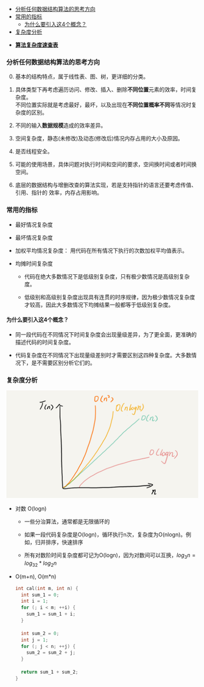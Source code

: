 
<!-- vim-markdown-toc GFM -->

- [分析任何数据结构算法的思考方向](#分析任何数据结构算法的思考方向)
- [常用的指标](#常用的指标)
  - [为什么要引入这4个概念？](#为什么要引入这4个概念)
- [复杂度分析](#复杂度分析)

<!-- vim-markdown-toc -->


- **[算法复杂度速查表](https://linux.cn/article-7480-1.html)**


### 分析任何数据结构算法的思考方向

0. 基本的结构特点，属于线性表、图、树，更详细的分类。

1. 具体类型下再考虑遍历访问、修改、插入、删除**不同位置**元素的效率，时间复杂度。  
   不同位置实际就是考虑最好，最坏，以及出现在**不同位置概率不同**等情况时复杂度的区别。

2. 不同的输入**数据规模**造成的效率差异。

3. 空间复杂度，静态(未修改)及动态(修改后)情况内存占用的大小及原因。

4. 是否线程安全。

5. 可能的使用场景，具体问题对执行时间和空间的要求，空间换时间或者时间换空间。

6. 底层的数据结构与增删改查的算法实现，若是支持指针的语言还要考虑传值、引用、指针的
   效率，内存占用影响。


### 常用的指标
- 最好情况复杂度

- 最坏情况复杂度

- 加权平均情况复杂度： 用代码在所有情况下执行的次数加权平均值表示。

- 均摊时间复杂度  
  - 代码在绝大多数情况下是低级别复杂度，只有极少数情况是高级别复杂度。

  - 低级别和高级别复杂度出现具有连贯的时序规律，因为极少数情况复杂度才较高，因此大多数情况下均摊结果一般都等于低级别复杂度。


#### 为什么要引入这4个概念？
- 同一段代码在不同情况下时间复杂度会出现量级差异，为了更全面，更准确的描述代码的时间复杂度。

- 代码复杂度在不同情况下出现量级差别时才需要区别这四种复杂度。大多数情况下，是不需要区别分析它们的。


### 复杂度分析

  <img src="../7.Resources/time-complexity.jpg">

- 对数 O(logn)
  - 一些分治算法，通常都是无限循环的

  - 如果一段代码复杂度是O(logn)，循环执行n次，复杂度为O(nlogn)。例如，归并排序，快速排序

  - 所有对数阶时间复杂度都可记为O(logn)，因为对数间可以互换，$log_3n = log_32 * log_2n$

- O(m+n), O(m\*n)
  ``` C
  int cal(int m, int n) {
    int sum_1 = 0;
    int i = 1;
    for (; i < m; ++i) {
      sum_1 = sum_1 + i;
    }

    int sum_2 = 0;
    int j = 1;
    for (; j < n; ++j) {
      sum_2 = sum_2 + j;
    }

    return sum_1 + sum_2;
  }
  ```

